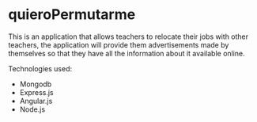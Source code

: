 quieroPermutarme
=======

This is an application that allows teachers to relocate their jobs with other teachers, the application will provide them advertisements made by themselves so that they have all the information about it available online.

Technologies used:
- Mongodb
- Express.js
- Angular.js
- Node.js
